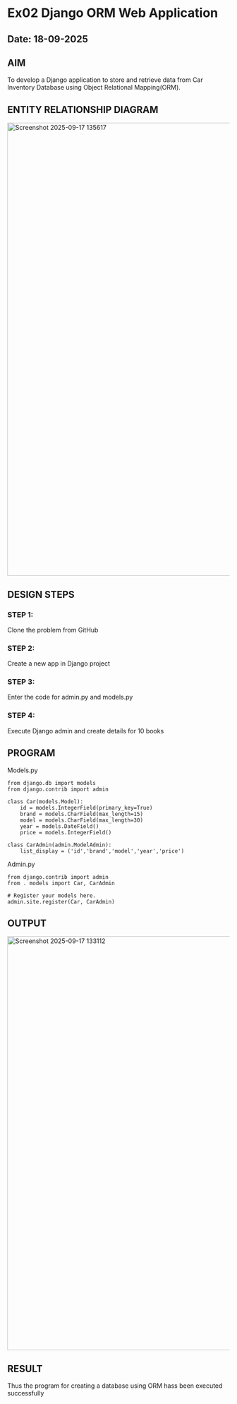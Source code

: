 # Ex02 Django ORM Web Application
## Date: 18-09-2025

## AIM
To develop a Django application to store and retrieve data from Car Inventory Database using Object Relational Mapping(ORM).

## ENTITY RELATIONSHIP DIAGRAM

<img width="1539" height="1027" alt="Screenshot 2025-09-17 135617" src="https://github.com/user-attachments/assets/469bbc74-4b90-4ebf-8db9-2c1c4e33fbcc" />


## DESIGN STEPS

### STEP 1:
Clone the problem from GitHub

### STEP 2:
Create a new app in Django project

### STEP 3:
Enter the code for admin.py and models.py

### STEP 4:
Execute Django admin and create details for 10 books

## PROGRAM
Models.py
```
from django.db import models
from django.contrib import admin

class Car(models.Model):
    id = models.IntegerField(primary_key=True)
    brand = models.CharField(max_length=15)
    model = models.CharField(max_length=30)
    year = models.DateField()
    price = models.IntegerField()

class CarAdmin(admin.ModelAdmin):
    list_display = ('id','brand','model','year','price')
```
Admin.py
```
from django.contrib import admin
from . models import Car, CarAdmin

# Register your models here.
admin.site.register(Car, CarAdmin)
```

## OUTPUT

<img width="1919" height="938" alt="Screenshot 2025-09-17 133112" src="https://github.com/user-attachments/assets/798f55a8-4a2e-4187-8509-1ec4b311bc6b" />



## RESULT
Thus the program for creating a database using ORM hass been executed successfully

